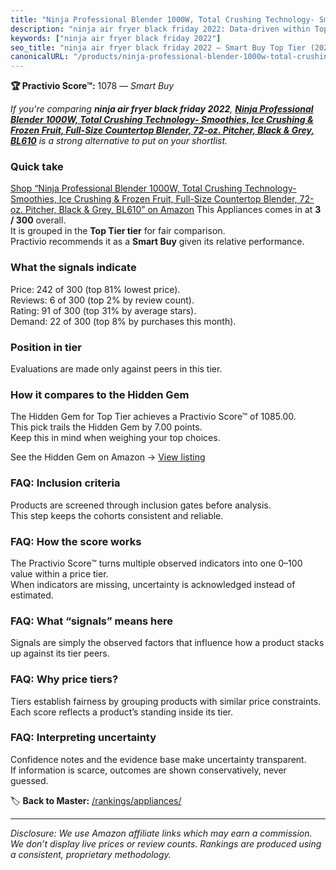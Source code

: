 ```yaml
---
title: "Ninja Professional Blender 1000W, Total Crushing Technology- Smoothies, Ice Crushing & Frozen Fruit, Full-Size Countertop Blender, 72-oz. Pitcher, Black & Grey, BL610"
description: "ninja air fryer black friday 2022: Data-driven within Top Tier ranking using the Practivio Score™. Positioned by quality, value, demand, findability, momentum."
keywords: ["ninja air fryer black friday 2022"]
seo_title: "ninja air fryer black friday 2022 — Smart Buy Top Tier (2025)"
canonicalURL: "/products/ninja-professional-blender-1000w-total-crushing-technology-smoothies-ice-crushing-frozen-fruit-full-size-countertop-blender-72-oz-pitcher-black-grey-bl610-B00NGV4506/"
---
```


**🏆 Practivio Score™:** 1078 — _Smart Buy_


*If you're comparing **ninja air fryer black friday 2022**, **[Ninja Professional Blender 1000W, Total Crushing Technology- Smoothies, Ice Crushing & Frozen Fruit, Full-Size Countertop Blender, 72-oz. Pitcher, Black & Grey, BL610](https://www.amazon.com/dp/B00NGV4506?tag=practivio-20)** is a strong alternative to put on your shortlist.*
### Quick take
[Shop “Ninja Professional Blender 1000W, Total Crushing Technology- Smoothies, Ice Crushing & Frozen Fruit, Full-Size Countertop Blender, 72-oz. Pitcher, Black & Grey, BL610” on Amazon](https://www.amazon.com/dp/B00NGV4506?tag=practivio-20)
This Appliances comes in at **3 / 300** overall.  
It is grouped in the **Top Tier tier** for fair comparison.  
Practivio recommends it as a **Smart Buy** given its relative performance.

### What the signals indicate
Price: 242 of 300 (top 81% lowest price).  
Reviews: 6 of 300 (top 2% by review count).  
Rating: 91 of 300 (top 31% by average stars).  
Demand: 22 of 300 (top 8% by purchases this month).

### Position in tier
Evaluations are made only against peers in this tier.

### How it compares to the Hidden Gem
The Hidden Gem for Top Tier achieves a Practivio Score™ of 1085.00.  
This pick trails the Hidden Gem by 7.00 points.  
Keep this in mind when weighing your top choices.  

See the Hidden Gem on Amazon → [View listing](https://www.amazon.com/dp/B00939I7EK?tag=practivio-20)

### FAQ: Inclusion criteria
Products are screened through inclusion gates before analysis.  
This step keeps the cohorts consistent and reliable.

### FAQ: How the score works
The Practivio Score™ turns multiple observed indicators into one 0–100 value within a price tier.  
When indicators are missing, uncertainty is acknowledged instead of estimated.

### FAQ: What “signals” means here
Signals are simply the observed factors that influence how a product stacks up against its tier peers.

### FAQ: Why price tiers?
Tiers establish fairness by grouping products with similar price constraints.  
Each score reflects a product’s standing inside its tier.

### FAQ: Interpreting uncertainty
Confidence notes and the evidence base make uncertainty transparent.  
If information is scarce, outcomes are shown conservatively, never guessed.


🏷️ **Back to Master:** [/rankings/appliances/](/rankings/appliances/)

---
_Disclosure: We use Amazon affiliate links which may earn a commission. We don’t display live prices or review counts. Rankings are produced using a consistent, proprietary methodology._

